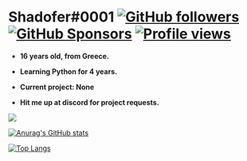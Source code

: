 # Shadofer#0001 [![GitHub followers](https://img.shields.io/github/followers/Shadofer?style=social)](https://github.com/Shadofer?tab=followers) [![GitHub Sponsors](https://img.shields.io/github/sponsors/Shadofer)](https://patreon.com/Shadofer) [![Profile views](https://komarev.com/ghpvc/?username=Shadofer)](https://github.com/Shadofer)

- **16 years old, from Greece.**

- **Learning Python for 4 years.**

- **Current project: None**

- **Hit me up at discord for project requests.**

<img src="https://github-profile-trophy.vercel.app/?username=shadofer&theme=onedark" />

[![Anurag's GitHub stats](https://github-readme-stats.vercel.app/api?username=Shadofer&count_private=true&show_icons=true&theme=react&border_radius=10)](https://github.com/Shadofer)

[![Top Langs](https://github-readme-stats.vercel.app/api/top-langs/?username=Shadofer&theme=react)](https://github.com/Shadofer)
